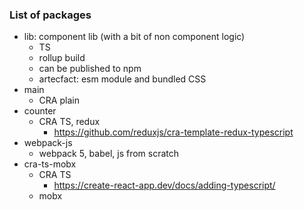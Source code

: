 ### List of packages

- lib: component lib (with a bit of non component logic)
  - TS
  - rollup build
  - can be published to npm
  - artecfact: esm module and bundled CSS
- main
  - CRA plain
- counter
  - CRA TS, redux
    - https://github.com/reduxjs/cra-template-redux-typescript
- webpack-js
  - webpack 5, babel, js from scratch    
- cra-ts-mobx
  - CRA TS
    - https://create-react-app.dev/docs/adding-typescript/  
  - mobx